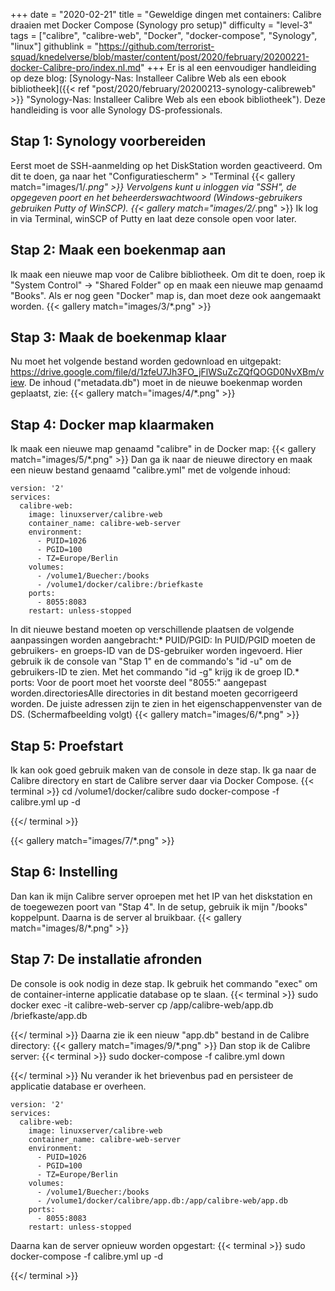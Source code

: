 +++
date = "2020-02-21"
title = "Geweldige dingen met containers: Calibre draaien met Docker Compose (Synology pro setup)"
difficulty = "level-3"
tags = ["calibre", "calibre-web", "Docker", "docker-compose", "Synology", "linux"]
githublink = "https://github.com/terrorist-squad/knedelverse/blob/master/content/post/2020/february/20200221-docker-Calibre-pro/index.nl.md"
+++
Er is al een eenvoudiger handleiding op deze blog: [Synology-Nas: Installeer Calibre Web als een ebook bibliotheek]({{< ref "post/2020/february/20200213-synology-calibreweb" >}} "Synology-Nas: Installeer Calibre Web als een ebook bibliotheek"). Deze handleiding is voor alle Synology DS-professionals.
## Stap 1: Synology voorbereiden
Eerst moet de SSH-aanmelding op het DiskStation worden geactiveerd. Om dit te doen, ga naar het "Configuratiescherm" > "Terminal
{{< gallery match="images/1/*.png" >}}
Vervolgens kunt u inloggen via "SSH", de opgegeven poort en het beheerderswachtwoord (Windows-gebruikers gebruiken Putty of WinSCP).
{{< gallery match="images/2/*.png" >}}
Ik log in via Terminal, winSCP of Putty en laat deze console open voor later.
## Stap 2: Maak een boekenmap aan
Ik maak een nieuwe map voor de Calibre bibliotheek. Om dit te doen, roep ik "System Control" -> "Shared Folder" op en maak een nieuwe map genaamd "Books". Als er nog geen "Docker" map is, dan moet deze ook aangemaakt worden.
{{< gallery match="images/3/*.png" >}}

## Stap 3: Maak de boekenmap klaar
Nu moet het volgende bestand worden gedownload en uitgepakt: https://drive.google.com/file/d/1zfeU7Jh3FO_jFlWSuZcZQfQOGD0NvXBm/view. De inhoud ("metadata.db") moet in de nieuwe boekenmap worden geplaatst, zie:
{{< gallery match="images/4/*.png" >}}

## Stap 4: Docker map klaarmaken
Ik maak een nieuwe map genaamd "calibre" in de Docker map:
{{< gallery match="images/5/*.png" >}}
Dan ga ik naar de nieuwe directory en maak een nieuw bestand genaamd "calibre.yml" met de volgende inhoud:
```
version: '2'
services:
  calibre-web:
    image: linuxserver/calibre-web
    container_name: calibre-web-server
    environment:
      - PUID=1026
      - PGID=100
      - TZ=Europe/Berlin
    volumes:
      - /volume1/Buecher:/books
      - /volume1/docker/calibre:/briefkaste
    ports:
      - 8055:8083
    restart: unless-stopped

```
In dit nieuwe bestand moeten op verschillende plaatsen de volgende aanpassingen worden aangebracht:* PUID/PGID: In PUID/PGID moeten de gebruikers- en groeps-ID van de DS-gebruiker worden ingevoerd. Hier gebruik ik de console van "Stap 1" en de commando's "id -u" om de gebruikers-ID te zien. Met het commando "id -g" krijg ik de groep ID.* ports: Voor de poort moet het voorste deel "8055:" aangepast worden.directoriesAlle directories in dit bestand moeten gecorrigeerd worden. De juiste adressen zijn te zien in het eigenschappenvenster van de DS. (Schermafbeelding volgt)
{{< gallery match="images/6/*.png" >}}

## Stap 5: Proefstart
Ik kan ook goed gebruik maken van de console in deze stap. Ik ga naar de Calibre directory en start de Calibre server daar via Docker Compose.
{{< terminal >}}
cd /volume1/docker/calibre
sudo docker-compose -f calibre.yml up -d

{{</ terminal >}}

{{< gallery match="images/7/*.png" >}}

## Stap 6: Instelling
Dan kan ik mijn Calibre server oproepen met het IP van het diskstation en de toegewezen poort van "Stap 4". In de setup, gebruik ik mijn "/books" koppelpunt. Daarna is de server al bruikbaar.
{{< gallery match="images/8/*.png" >}}

## Stap 7: De installatie afronden
De console is ook nodig in deze stap. Ik gebruik het commando "exec" om de container-interne applicatie database op te slaan.
{{< terminal >}}
sudo docker exec -it calibre-web-server cp /app/calibre-web/app.db /briefkaste/app.db

{{</ terminal >}}
Daarna zie ik een nieuw "app.db" bestand in de Calibre directory:
{{< gallery match="images/9/*.png" >}}
Dan stop ik de Calibre server:
{{< terminal >}}
sudo docker-compose -f calibre.yml down

{{</ terminal >}}
Nu verander ik het brievenbus pad en persisteer de applicatie database er overheen.
```
version: '2'
services:
  calibre-web:
    image: linuxserver/calibre-web
    container_name: calibre-web-server
    environment:
      - PUID=1026
      - PGID=100
      - TZ=Europe/Berlin
    volumes:
      - /volume1/Buecher:/books
      - /volume1/docker/calibre/app.db:/app/calibre-web/app.db
    ports:
      - 8055:8083
    restart: unless-stopped

```
Daarna kan de server opnieuw worden opgestart:
{{< terminal >}}
sudo docker-compose -f calibre.yml up -d

{{</ terminal >}}
